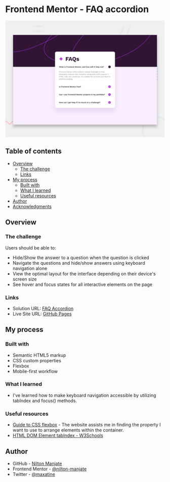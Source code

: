 ﻿# Frontend Mentor - FAQ accordion

![Design preview for the FAQ accordion coding challenge](./design/desktop-preview.jpg)

## Table of contents

- [Overview](#overview)
  - [The challenge](#the-challenge)
  - [Links](#links)
- [My process](#my-process)
  - [Built with](#built-with)
  - [What I learned](#what-i-learned)
  - [Useful resources](#useful-resources)
- [Author](#author)
- [Acknowledgments](#acknowledgments)

## Overview

### The challenge

Users should be able to:

- Hide/Show the answer to a question when the question is clicked
- Navigate the questions and hide/show answers using keyboard navigation alone
- View the optimal layout for the interface depending on their device's screen size
- See hover and focus states for all interactive elements on the page


### Links

- Solution URL: [FAQ Accordion](https://github.com/nilton-manjate/faq-accordion)
- Live Site URL: [GitHub Pages](https://nilton-manjate.github.io/faq-accordion)


## My process

### Built with

- Semantic HTML5 markup
- CSS custom properties
- Flexbox
- Mobile-first workflow

### What I learned
- I've learned how to make keyboard navigation accessible by utilizing tabIndex and focus() methods.

### Useful resources

- [Guide to CSS flexbox](https://css-tricks.com/snippets/css/a-guide-to-flexbox/) - The website assists me in finding the property I want to use to arrange elements within the container.
- [HTML DOM Element tabIndex - W3Schools](https://www.w3schools.com/jsref/prop_html_tabindex.asp)

## Author

- GitHub - [Nilton Manjate](https://github.com/nilton-manjate)
- Frontend Mentor - [@nilton-manjate](https://www.frontendmentor.io/profile/nilton-manjate)
- Twitter - [@maxatine](https://www.twitter.com/maxatine)